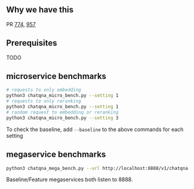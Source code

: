 

## Why we have this

PR [774](https://github.com/opea-project/GenAIComps/pull/774),
[957](https://github.com/opea-project/GenAIExamples/pull/957)

## Prerequisites

TODO

## microservice benchmarks

```bash
# requests to only embedding
python3 chatqna_micro_bench.py --setting 1
# requests to only reranking
python3 chatqna_micro_bench.py --setting 1
# random request to embedding or reranking
python3 chatqna_micro_bench.py --setting 3
```

To check the baseline, add `--baseline` to the above commands for each setting

## megaservice benchmarks

```bash
python3 chatqna_mega_bench.py --url http://localhost:8888/v1/chatqna
```

Baseline/Feature megaservices both listen to 8888.